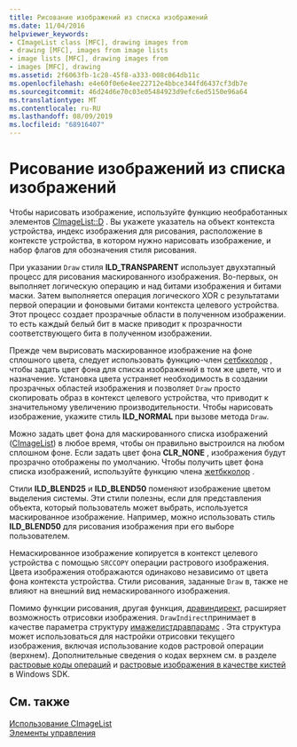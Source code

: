 ```yaml
---
title: Рисование изображений из списка изображений
ms.date: 11/04/2016
helpviewer_keywords:
- CImageList class [MFC], drawing images from
- drawing [MFC], images from image lists
- image lists [MFC], drawing images from
- images [MFC], drawing
ms.assetid: 2f6063fb-1c28-45f8-a333-008c064db11c
ms.openlocfilehash: e4e60f0e6e4ee22712e4bbce344fd6437cf3db7e
ms.sourcegitcommit: 46d24d6e70c03e05484923d9efc6ed5150e96a64
ms.translationtype: MT
ms.contentlocale: ru-RU
ms.lasthandoff: 08/09/2019
ms.locfileid: "68916407"
---
```

# <a name="drawing-images-from-an-image-list"></a>Рисование изображений из списка изображений

Чтобы нарисовать изображение, используйте функцию необработанных элементов [CImageList::D](../mfc/reference/cimagelist-class.md#draw) . Вы укажете указатель на объект контекста устройства, индекс изображения для рисования, расположение в контексте устройства, в котором нужно нарисовать изображение, и набор флагов для обозначения стиля рисования.

При указании `Draw` стиля **ILD_TRANSPARENT** использует двухэтапный процесс для рисования маскированного изображения. Во-первых, он выполняет логическую операцию и над битами изображения и битами маски. Затем выполняется операция логического XOR с результатами первой операции и фоновыми битами контекста целевого устройства. Этот процесс создает прозрачные области в полученном изображении. то есть каждый белый бит в маске приводит к прозрачности соответствующего бита в полученном изображении.

Прежде чем вырисовать маскированное изображение на фоне сплошного цвета, следует использовать функцию-член [сетбкколор](../mfc/reference/cimagelist-class.md#setbkcolor) , чтобы задать цвет фона для списка изображений в том же цвете, что и назначение. Установка цвета устраняет необходимость в создании прозрачных областей изображения и позволяет `Draw` просто скопировать образ в контекст целевого устройства, что приводит к значительному увеличению производительности. Чтобы нарисовать изображение, укажите стиль **ILD_NORMAL** при вызове метода `Draw`.

Можно задать цвет фона для маскированного списка изображений ([CImageList](../mfc/reference/cimagelist-class.md)) в любое время, чтобы он правильно выстроился на любом сплошном фоне. Если задать цвет фона **CLR_NONE** , изображения будут прозрачно отображены по умолчанию. Чтобы получить цвет фона списка изображений, используйте функцию члена [жетбкколор](../mfc/reference/cimagelist-class.md#getbkcolor) .

Стили **ILD_BLEND25** и **ILD_BLEND50** поменяют изображение цветом выделения системы. Эти стили полезны, если для представления объекта, который пользователь может выбрать, используется маскированное изображение. Например, можно использовать стиль **ILD_BLEND50** для рисования изображения при его выборе пользователем.

Немаскированное изображение копируется в контекст целевого устройства с помощью `SRCCOPY` операции растрового изображения. Цвета изображения отображаются одинаково независимо от цвета фона контекста устройства. Стили рисования, заданные `Draw` в, также не влияют на внешний вид немаскированного изображения.

Помимо функции рисования, другая функция, [дравиндирект](../mfc/reference/cimagelist-class.md#drawindirect), расширяет возможность отрисовки изображения. `DrawIndirect`принимает в качестве параметра структуру [имажелистдравпарамс](/windows/desktop/api/commctrl/ns-commctrl-imagelistdrawparams) . Эта структура может использоваться для настройки отрисовки текущего изображения, включая использование кодов растровой операции (верхнем). Дополнительные сведения о кодах верхнем см. в разделе [растровые коды операций](/windows/desktop/gdi/raster-operation-codes) и [растровые изображения в качестве кистей](/windows/desktop/gdi/bitmaps-as-brushes) в Windows SDK.

## <a name="see-also"></a>См. также

[Использование CImageList](../mfc/using-cimagelist.md)<br/>
[Элементы управления](../mfc/controls-mfc.md)
